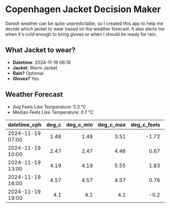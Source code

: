 
# Copenhagen Jacket Decision Maker

Danish weather can be quite unpredictable, so I created this app to help me decide which jacket to wear based on the weather forecast. 
It also alerts me when it's cold enough to bring gloves or when I should be ready for rain.

## What Jacket to wear?

- **Datetime**: 2024-11-19 06:18
- **Jacket**: Warm Jacket
- **Rain?** Optional
- **Gloves?** Yes

## Weather Forecast
- Avg Feels Like Temperature: 0.3 °C
- Median Feels Like Temperature: 0.7 °C

| datetime_cph     |   deg_c |   deg_c_min |   deg_c_max |   deg_c_feels | weather   | wind   | rain   |
|:-----------------|--------:|------------:|------------:|--------------:|:----------|:-------|:-------|
| 2024-11-19 07:00 |    1.48 |        1.48 |        3.51 |         -1.72 | Clouds    | Low    | None   |
| 2024-11-19 10:00 |    2.47 |        2.47 |        4.46 |          0.67 | Clouds    | Low    | None   |
| 2024-11-19 13:00 |    4.19 |        4.19 |        5.55 |          1.83 | Clouds    | Low    | None   |
| 2024-11-19 16:00 |    4.57 |        4.57 |        4.57 |          0.76 | Rain      | Medium | Low    |
| 2024-11-19 19:00 |    4.1  |        4.1  |        4.1  |         -0.2  | Snow      | Medium | None   |
        
